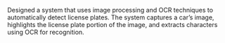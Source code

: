 Designed a system that uses image processing and OCR techniques to automatically detect license plates. 
The system captures a car’s image, highlights the license plate portion of the image, and extracts characters using OCR for recognition.
